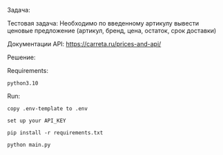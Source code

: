 Задача:

Тестовая задача:
Необходимо по введенному артикулу вывести ценовые предложение
(артикул, бренд, цена, остаток, срок доставки)

Документации API: https://carreta.ru/prices-and-api/


Решение:

Requirements:

    python3.10

Run:

    copy .env-template to .env

    set up your API_KEY

    pip install -r requirements.txt

    python main.py

